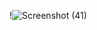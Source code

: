 !![Screenshot (41)](https://user-images.githubusercontent.com/107028485/180343969-1322e618-0c25-49d2-b6e6-52a72b28bf9c.png)
